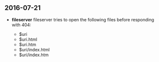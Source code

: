 ## 2016-07-21

- **fileserver** fileserver tries to open the following files before responding
  with 404:

    * $uri
    * $uri.html
    * $uri.htm
    * $uri/index.html
    * $uri/index.htm

